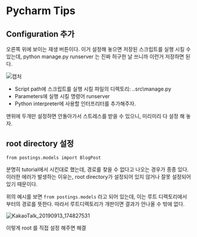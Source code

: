 # Pycharm Tips

## Configuration 추가

오른쪽 위에 보이는 재생 버튼이다. 이거 설정해 놓으면 저장된 스크립트를 실행 시킬 수 있는데, python manage.py runserver 는 진짜 허구한 날 쓰니까 이런거 저장하면 된다.

![캡처](https://user-images.githubusercontent.com/40619551/64488437-24b68180-d283-11e9-9dec-04051231387b.JPG)

- Script path에 스크립트를 실행 시킬 파일의 디렉토리: ..src\manage.py
- Parameters에 실행 시킬 명령어 runserver
- Python interpreter에 사용할 인터프리터를 추가해주자.

맨위에 두개만 설정하면 안돌아가서 스트레스를 받을 수 있으니, 미리미리 다 설정 해 놓자.

## root directory 설정

```
from postings.models import BlogPost
```

분명히 tutorial에서 시킨대로 했는데, 경로를 찾을 수 없다고 나오는 경우가 종종 있다. 이러한 에러가 발생하는 이유는, root directory가 설정되어 있지 않거나 잘못 설정되어 있기 때문이다.

위의 예시를 보면 `from postings.models` 라고 되어 있는데, 이는 루트 디렉토리에서 부터의 경로를 뜻한다. 따라서 루트디렉토리가 개판이면 결과가 안나올 수 밖에 없다.

![KakaoTalk_20190913_174827531](https://user-images.githubusercontent.com/40619551/64849692-e5a37a00-d64e-11e9-9ab7-e57a39a2e1ab.png)

이렇게 root 를 직접 설정 해주면 해결